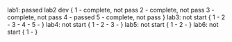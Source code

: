 lab1: passed
lab2 dev {
    1 - complete, not pass
    2 - complete, not pass
    3 - complete, not pass
    4 - passed
    5 - complete, not pass
}
lab3: not start {
    1 -
    2 -
    3 -
    4 -
    5 -
}
lab4: not start {
    1 -
    2 -
    3 -
}
lab5: not start {
    1 -
    2 -
}
lab6: not start {
    1 -
}
